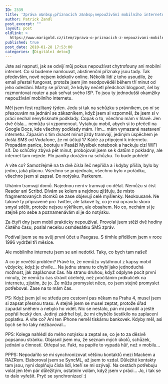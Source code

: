 ```yaml
---
ID: 2339
title: 'Zpráva o&nbsp;příznacích z&nbsp;nepoužívání mobilního internetu'
author: Patrick Zandl
post_excerpt: ""
layout: post
oldlink: >
  https://www.marigold.cz/item/zprava-o-priznacich-z-nepouzivani-mobilniho-internetu
published: true
post_date: 2010-01-28 17:53:00
categories: [Digitální detox]
---
```

Jste asi napnuti, jak se odvíjí můj pokus nepoužívat chytrofouny ani mobilní internet. Co si budeme namlouvat, abstinenční příznaky jsou tady. Tak především, nově nejsem kdekoliv online. Několik lidí z toho usoudilo, že email přestal fungovat, protože jsem jim neodpověděl během tří minut od jeho odeslání. Marty se přiznal, že kdyby nečetl předchozí blogpost, šel by rozmontovat router a pak seřvat svého ISP. To jsou ty jednodušší okamžiky nepoužívání mobilního internetu. 

Měl jsem fest rozlítaný týden. Jedu si tak na schůzku s právníkem, po ní se přesouvám na jednání se zákazníkem, když jsem si vzpomněl, že jsem si v práci nechal nevytisknuté podklady. Copak o to, všechno mám v hlavě. Jen dvě čísla... nemůžu si vzpomenout. Vytahuju mobil, abych si to přečetl na Google Docs, kde všechny podklady mám. Hm... mám vymazané nastavení internetu. Zápasím s tím dvacet minut jízdy tramvají, jediným úspěchem je došlá SMS od Vodafone, že mi účtují 17 Káčé za připojení k internetu. Propadám panice, bootuju v Pasáži Myslbek notebook a hackuju cizí WiFi síť. Do schůzky zbývá pět minut, probojoval jsem se k datům z pokladny, ale internet tam nejede. Pln paniky dorážím na schůzku. To bude pohřeb!

A víte co? Samozřejmě na ta dvě čísla řeč nepřišla a i kdyby přišla, bylo by jedno, jaká plácnu.  Všechno se projednalo, všechno bylo v pořádku, všechno jsem si zapsal. Do notýsku. Parkerem. 

Uháním tramvají domů. Najednou není v tramvaji co dělat. Nemůžu si číst Reader ani Scribd. Dívám se kolem a nejdnou zjišťuju, že místo fragmentovaných zlomků se zase objevují celé myšlenky. Neokousané. Ne takové ty připravené pro Twitter, ale takové ty, co je má opravdu skoro smysl sdělit, protože nejsou výkřikem, ale obsahem. No co, nechám si je stejně pro sebe a poznamenávám si je do notýsku. 

Za čtyři dny jsem mobil prakticky nepoužíval. Provolal jsem stěží dvě hodiny čistého času, poslal necelou osmdesátku SMS zpráv. 

Podíval jsem se na svůj první účet u Paegasu. S tímhle přídělem jsem v roce 1996 vydržel tři měsíce. 

Ale mobilního internetu jsem se ani nedotkl. Taky, co bych tam našel!

A co je nevětší problém? Právě to, že nemůžu vytáhnout z kapsy mobil vždycky, když je chvíle... Na jednu stranu to chybí jako jednoduchá možnost, jak zaplácnout čas. Na stranu druhou, když odplyne pocit první minuty, že nemůžu čas strávit účelněji, než pročítáním prdkuliček na internetu, zjistím, že jo. Že můžu promyslet něco, co jsem stejně promyslet potřeboval. Zase na to mám čas. 

PS: Když jsem jel ve středu pro cestovní pas někam na Prahu 4, musel jsem si zapsat přesnou trasu. A stejně jsem se musel zeptat, protože úřad zapadal sněhem a nebylo ho vidět. Nic se nestalo, pán mi poradil a ještě popřál hezký den. Jediný zádrhel byl, že mi chybělo šestikilo na zaplacení poplatku. A víte co? Ani ten iPhone neměl tiskárnu bankovek. Kdyby měl, asi bych se ho taky nezbavoval... 

PPS: Kolega nahlédl do mého notýsku a zeptal se, co je to za děsivě popsanou stránku. Objasnil jsem mu, že seznam mých úkolů, schůzek, jednání a činností. Otřepal se. Fakt, na papíře to vypadá hůř, než v mobilu...

PPPS: Nepodařilo se mi synchronizovat většinu kontaktů mezi Mackem a RAZRem. Elaboroval jsem se SyncML, až jsem to vzdal. Důležité kontakty tam jsou, nyní doplňuju čísla lidí, kteří se mi ozývají. Na cestách potřebuju volat jen těm pár důležitým, ostatním volám, když jsem v práci... Jo, i tak se to dalo vyřešit. Pryč se synchronizací :)